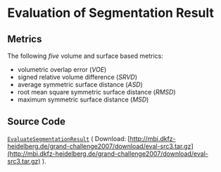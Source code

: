 # Evaluation of Segmentation Result


## Metrics
The following *five* volume and surface based metrics: 

* volumetric overlap error (*VOE*)
* signed relative volume difference (*SRVD*)
* average symmetric surface distance (*ASD*)
* root mean square symmetric surface distance (*RMSD*)
* maximum symmetric surface distance (*MSD*)


## Source Code
[`EvaluateSegmentationResult`](http://mbi.dkfz-heidelberg.de/grand-challenge2007/sites/down.htm) ( Download: [http://mbi.dkfz-heidelberg.de/grand-challenge2007/download/eval-src3.tar.gz](http://mbi.dkfz-heidelberg.de/grand-challenge2007/download/eval-src3.tar.gz) ).

 